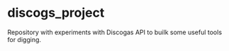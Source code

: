 # discogs_project

Repository with experiments with Discogas API to builk some useful tools for digging.
